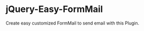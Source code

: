 jQuery-Easy-FormMail
====================

Create easy customized FormMail to send email with this Plugin.
